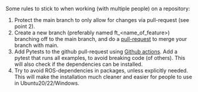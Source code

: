 Some rules to stick to when working (with multiple people) on a repository:
1. Protect the main branch to only allow for changes via pull-request (see point 2). 
2. Create a new branch (preferably named ft_<name_of_feature>) branching off to the main branch, and do a [pull-request](https://docs.github.com/en/enterprise-server@3.12/pull-requests/collaborating-with-pull-requests/proposing-changes-to-your-work-with-pull-requests/creating-a-pull-request) to merge your branch with main.
3. Add Pytests to the github pull-request using [Github actions](https://docs.github.com/en/actions/use-cases-and-examples/building-and-testing/building-and-testing-python).
   Add a pytest that runs all examples, to avoid breaking code (of others). This will also check if the dependencies can be installed.
4. Try to avoid ROS-dependencies in packages, unless explicitly needed. This will make the installation much cleaner and easier for people to use in Ubuntu20/22/Windows.
